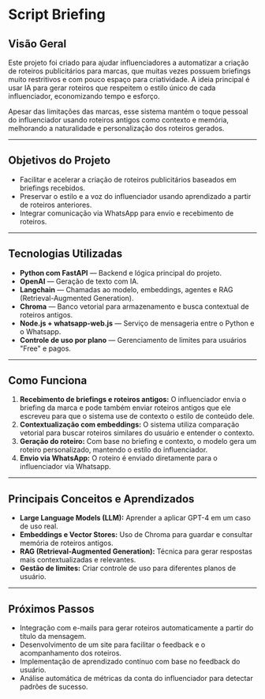 # Script Briefing

## Visão Geral

Este projeto foi criado para ajudar influenciadores a automatizar a criação de roteiros publicitários para marcas, que muitas vezes possuem briefings muito restritivos e com pouco espaço para criatividade. A ideia principal é usar IA para gerar roteiros que respeitem o estilo único de cada influenciador, economizando tempo e esforço.

Apesar das limitações das marcas, esse sistema mantém o toque pessoal do influenciador usando roteiros antigos como contexto e memória, melhorando a naturalidade e personalização dos roteiros gerados.

---

## Objetivos do Projeto

* Facilitar e acelerar a criação de roteiros publicitários baseados em briefings recebidos.
* Preservar o estilo e a voz do influenciador usando aprendizado a partir de roteiros anteriores.
* Integrar comunicação via WhatsApp para envio e recebimento de roteiros.

---

## Tecnologias Utilizadas

* **Python com FastAPI** — Backend e lógica principal do projeto.
* **OpenAI** — Geração de texto com IA.
* **Langchain** — Chamadas ao modelo, embeddings, agentes e RAG (Retrieval-Augmented Generation).
* **Chroma** — Banco vetorial para armazenamento e busca contextual de roteiros antigos.
* **Node.js + whatsapp-web.js** — Serviço de mensageria entre o Python e o Whatsapp.
* **Controle de uso por plano** — Gerenciamento de limites para usuários "Free" e pagos.

---

## Como Funciona

1. **Recebimento de briefings e roteiros antigos:** O influenciador envia o briefing da marca e pode também enviar roteiros antigos que ele escreveu para que o sistema use de contexto o estilo de conteúdo dele.
2. **Contextualização com embeddings:** O sistema utiliza comparação vetorial para buscar roteiros similares do usuário e entender o contexto.
3. **Geração do roteiro:** Com base no briefing e contexto, o modelo gera um roteiro personalizado, mantendo o estilo do influenciador.
4. **Envio via WhatsApp:** O roteiro é enviado diretamente para o influenciador via Whatsapp.

---

## Principais Conceitos e Aprendizados

* **Large Language Models (LLM):** Aprender a aplicar GPT-4 em um caso de uso real.
* **Embeddings e Vector Stores:** Uso de Chroma para guardar e consultar memória de roteiros antigos.
* **RAG (Retrieval-Augmented Generation):** Técnica para gerar respostas mais contextualizadas e relevantes.
* **Gestão de limites:** Criar controle de uso para diferentes planos de usuário.

---

## Próximos Passos

* Integração com e-mails para gerar roteiros automaticamente a partir do título da mensagem.
* Desenvolvimento de um site para facilitar o feedback e o acompanhamento dos roteiros.
* Implementação de aprendizado contínuo com base no feedback do usuário.
* Análise automática de métricas da conta do influenciador para detectar padrões de sucesso.
